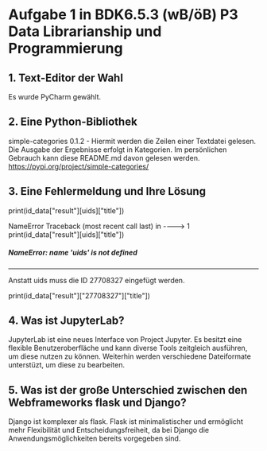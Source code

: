 # Aufgabe 1 in BDK6.5.3 (wB/öB) P3 Data Librarianship und Programmierung
## 1. Text-Editor der Wahl
Es wurde PyCharm gewählt.

## 2. Eine Python-Bibliothek
simple-categories 0.1.2 - Hiermit werden die Zeilen einer Textdatei gelesen. Die Ausgabe der Ergebnisse erfolgt in Kategorien.
Im persönlichen Gebrauch kann diese README.md davon gelesen werden.
https://pypi.org/project/simple-categories/
 
## 3. Eine Fehlermeldung und Ihre Lösung
print(id_data["result"][uids]["title"])

NameError                                 Traceback (most recent call last)
<ipython-input-35-bb0e30b4cd1e> in <module>
----> 1 print(id_data["result"][uids]["title"])

##### NameError: name 'uids' is not defined
---------
Anstatt uids muss die ID 27708327 eingefügt werden.
 
print(id_data["result"]["27708327"]["title"])

## 4. Was ist JupyterLab?
JupyterLab ist eine neues Interface von Project Jupyter. Es besitzt eine
flexible Benutzeroberfläche und kann diverse Tools zeitgleich ausführen,
um diese nutzen zu können. Weiterhin werden verschiedene Dateiformate unterstüzt,
um diese zu bearbeiten.

## 5. Was ist der große Unterschied zwischen den Webframeworks flask und Django?
Django ist komplexer als flask. Flask ist minimalistischer und ermöglicht
mehr Flexibilität und Entscheidungsfreiheit, da bei Django die Anwendungsmöglichkeiten
bereits vorgegeben sind.
